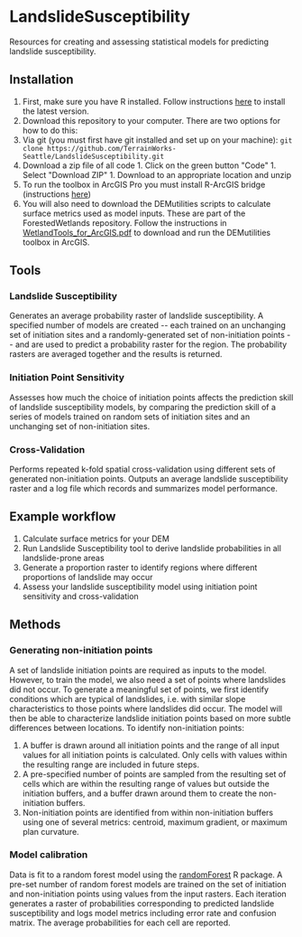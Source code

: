 # LandslideSusceptibility

Resources for creating and assessing statistical models for predicting landslide
susceptibility.

## Installation

1. First, make sure you have R installed. Follow instructions [here](https://www.r-project.org/) to install the latest version. 
1. Download this repository to your computer. There are two options 
for how to do this: 
  1. Via git (you must first have git installed and set up on your machine):
    ```
    git clone https://github.com/TerrainWorks-Seattle/LandslideSusceptibility.git
    ```
  1. Download a zip file of all code
    1. Click on the green button "Code"
    1. Select "Download ZIP"
    1. Download to an appropriate location and unzip
1. To run the toolbox in ArcGIS Pro you must install R-ArcGIS bridge (instructions [here](https://github.com/R-ArcGIS/R-Bridge-Tutorial-Notebooks/blob/master/notebooks/01-basics/R-bridge-install-and-setup.ipynb))
1. You will also need to download the DEMutilities scripts to calculate surface metrics used as model inputs. These are part of the ForestedWetlands repository. Follow the instructions in [WetlandTools_for_ArcGIS.pdf](https://github.com/TerrainWorks-Seattle/ForestedWetlands/blob/master/WetlandTools_for_ArcGIS.pdf) to download and run the DEMutilities toolbox in ArcGIS. 


## Tools
### Landslide Susceptibility
Generates an average probability raster of landslide susceptibility. A specified number of models are created -- each trained on an unchanging set of initiation sites and a randomly-generated set of non-initiation points -- and are used to predict a probability raster for the region. The probability rasters are averaged together and the results is returned. 

### Initiation Point Sensitivity
Assesses how much the choice of initiation points affects the prediction skill of landslide susceptibility models, by comparing the prediction skill of a series of models trained on random sets of initiation sites and an unchanging set of non-initiation sites. 

### Cross-Validation
Performs repeated k-fold spatial cross-validation using different sets of generated non-initiation points. Outputs an average landslide susceptibility raster and a log file which records and summarizes model performance. 

## Example workflow
1. Calculate surface metrics for your DEM
1. Run Landslide Susceptibility tool to derive landslide probabilities in all landslide-prone areas
1. Generate a proportion raster to identify regions where different proportions of landslide may occur
1. Assess your landslide susceptibility model using initiation point sensitivity and cross-validation


## Methods

### Generating non-initiation points
A set of landslide initiation points are required as inputs to the model. However, to train the model, we also need a set of points where landslides did not occur. To generate a meaningful set of points, we first identify conditions which are typical of landslides, i.e. with similar slope characteristics to those points where landslides did occur. The model will then be able to characterize landslide initiation points based on more subtle differences between locations. To identify non-initiation points: 
1. A buffer is drawn around all initiation points and the range of all input values for all initiation points is calculated. Only cells with values within the resulting range are included in future steps. 
1. A pre-specified number of points are sampled from the resulting set of cells which are within the resulting range of values but outside the initiation buffers, and a buffer drawn around them to create the non-initiation buffers. 
1. Non-initiation points are identified from within non-initiation buffers using one of several metrics: centroid, maximum gradient, or maximum plan curvature. 

### Model calibration
Data is fit to a random forest model using the [randomForest](https://rdrr.io/cran/randomForest/man/randomForest.html) R package. 
A pre-set number of random forest models are trained on the set of initiation and non-initiation points using values from the input rasters. Each iteration generates a raster of probabilities corresponding to predicted landslide susceptibility and logs model metrics including error rate and confusion matrix. The average probabilities for each cell are reported. 


